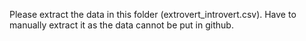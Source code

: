 Please extract the data in this folder (extrovert_introvert.csv). Have to manually extract it as the data cannot be put in github.
